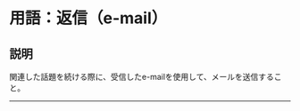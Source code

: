 # 用語：返信（e-mail）

## 説明

関連した話題を続ける際に、受信したe-mailを使用して、メールを送信すること。

___

<br><br><br><br><br><br><br><br><br><br><br><br><br><br><br><br>
